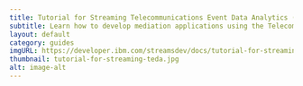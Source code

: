 ```yaml
---
title: Tutorial for Streaming Telecommunications Event Data Analytics (TEDA)
subtitle: Learn how to develop mediation applications using the Telecommunications Event Data Analytics toolkit.
layout: default
category: guides
imgURL: https://developer.ibm.com/streamsdev/docs/tutorial-for-streaming-telecommunications-event-data-analytics-teda/
thumbnail: tutorial-for-streaming-teda.jpg
alt: image-alt
---
```


